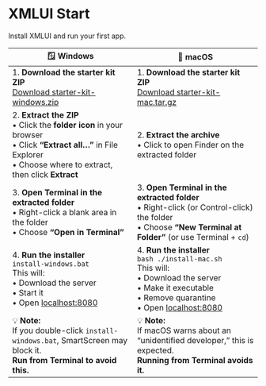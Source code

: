 # XMLUI Start

Install XMLUI and run your first app.

| 🪟 **Windows** | 🍎 **macOS** |
|---------------|--------------|
| 1. **Download the starter kit ZIP**  <br> [Download starter-kit-windows.zip](https://github.com/JonUdell/xmlui-start/releases/download/v0.0.1/starter-kit-windows.zip) | 1. **Download the starter kit ZIP**  <br> [Download starter-kit-mac.tar.gz](https://github.com/JonUdell/xmlui-start/releases/download/v0.0.1/starter-kit-mac.tar.gz) |
| 2. **Extract the ZIP**  <br> • Click the **folder icon** in your browser<br> • Click **“Extract all…”** in File Explorer<br> • Choose where to extract, then click **Extract** | 2. **Extract the archive**  <br> • Click to open Finder on the extracted folder |
| 3. **Open Terminal in the extracted folder**  <br> • Right-click a blank area in the folder<br> • Choose **“Open in Terminal”** | 3. **Open Terminal in the extracted folder**  <br> • Right-click (or Control-click) the folder<br> • Choose **“New Terminal at Folder”** (or use Terminal + `cd`) |
| 4. **Run the installer**  <br> ```install-windows.bat``` <br> This will:<br> • Download the server<br> • Start it<br> • Open [localhost:8080](http://localhost:8080) | 4. **Run the installer**  <br> ```bash ./install-mac.sh``` <br> This will:<br> • Download the server<br> • Make it executable<br> • Remove quarantine<br> • Open [localhost:8080](http://localhost:8080) |
| 💡 **Note:**<br>If you double-click `install-windows.bat`, SmartScreen may block it.<br>**Run from Terminal to avoid this.** | 💡 **Note:**<br>If macOS warns about an “unidentified developer,” this is expected.<br>**Running from Terminal avoids it.** |

